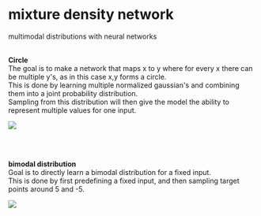 # mixture density network
multimodal distributions with neural networks


<br> <b> Circle </b> <br>
The goal is to make a network that maps x to y where for every x there can be multiple y's, as in this case x,y forms a circle. <br>
This is done by learning multiple normalized gaussian's and combining them into a joint probability distribution. <br>
Sampling from this distribution will then give the model the ability to represent multiple values for one input. <br>

![](circle.gif)

<br>

<br> <b> bimodal distribution </b> <br>
Goal is to directly learn a bimodal distribution for a fixed input. <br>
This is done by first predefining a fixed input, and then sampling target points around 5 and -5. <br>

![](bimodal_density.gif)  
 